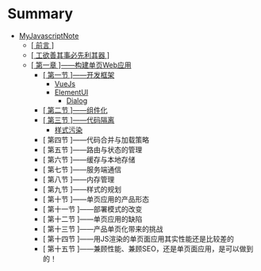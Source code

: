 # Summary

* [MyJavascriptNote](README.md)
  * [\[ 前言 \]](di-yi-7ae0-md.md)
  * [\[ 工欲善其事必先利其器 \]](gong-yu-shan-qi-shi-bi-xian-li-qi-qi.md)
  * [\[ 第一章 \]——构建单页Web应用](vuejs.md)
    * [\[ 第一节 \]——开发框架](vuejs/12.md)
      * [VueJs](vuejs/12/vuejs.md)
      * [ElementUI](vuejs/12/elementui.md)
        * [Dialog](vuejs/12/dialog.md)
    * [\[ 第二节 \]——组件化](vuejs/di-er-jie-2014-2014-zu-jian-hua.md)
    * [\[ 第三节 \]——代码隔离](vuejs/dai-ma-ge-li.md)
      * [样式污染](vuejs/dai-ma-ge-li/yang-shi-wu-ran.md)
    * \[ 第四节 \]——代码合并与加载策略
    * \[ 第五节 \]——路由与状态的管理
    * \[ 第六节 \]——缓存与本地存储
    * \[ 第七节 \]——服务端通信
    * \[ 第八节 \]——内存管理
    * \[ 第九节 \]——样式的规划
    * \[ 第十节 \]——单页应用的产品形态
    * \[ 第十一节 \]——部署模式的改变
    * \[ 第十二节 \]——单页应用的缺陷
    * \[ 第十三节 \]——产品单页化带来的挑战
    * \[ 第十四节 \]——用JS渲染的单页面应用其实性能还是比较差的
    * \[ 第十五节 \]——兼顾性能、兼顾SEO，还是单页面应用，是可以做到的！

